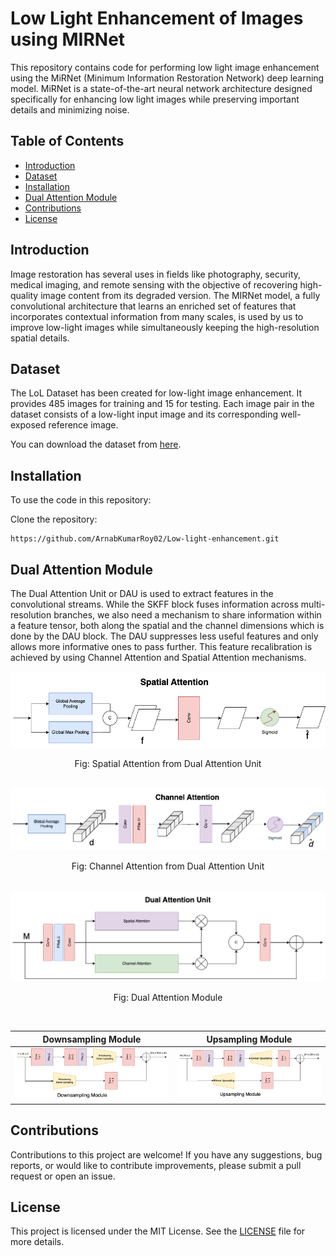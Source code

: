 # Low Light Enhancement of Images using MIRNet

This repository contains code for performing low light image enhancement using the MiRNet (Minimum Information Restoration Network) deep learning model. MiRNet is a state-of-the-art neural network architecture designed specifically for enhancing low light images while preserving important details and minimizing noise.

## Table of Contents

 - [Introduction](#introduction)
 - [Dataset](#dataset)
 - [Installation](#installation)
 - [Dual Attention Module](#dual-attention-module)
 - [Contributions](#contributions)
 - [License](#license)

## Introduction

Image restoration has several uses in fields like photography, security, medical imaging, and remote sensing with the objective of recovering high-quality image content from its degraded version. The MIRNet model, a fully convolutional architecture that learns an enriched set of features that incorporates contextual information from many scales, is used by us to improve low-light images while simultaneously keeping the high-resolution spatial details.

## Dataset

The LoL Dataset has been created for low-light image enhancement. It provides 485 images for training and 15 for testing. Each image pair in the dataset consists of a low-light input image and its corresponding well-exposed reference image.

You can download the dataset from [here](https://www.kaggle.com/datasets/arnabkumarroy02/lol-dataset/data).

## Installation

To use the code in this repository:

Clone the repository:

```shell
https://github.com/ArnabKumarRoy02/Low-light-enhancement.git
```

## Dual Attention Module

The Dual Attention Unit or DAU is used to extract features in the convolutional streams. While the SKFF block fuses information across multi-resolution branches, we also need a mechanism to share information within a feature tensor, both along the spatial and the channel dimensions which is done by the DAU block. The DAU suppresses less useful features and only allows more informative ones to pass further. This feature recalibration is achieved by using Channel Attention and Spatial Attention mechanisms.

<div align="center">
  <img src="Images/spatial-attention.png">
  <p>Fig: Spatial Attention from Dual Attention Unit</p>
  <br>
</div>

<div align="center">
  <img src="Images/channel-attention.png">
  <p>Fig: Channel Attention from Dual Attention Unit</p>
  <br>
</div>

<div align="center">
	<img src="Images/dual-attention.png">
	<p>Fig: Dual Attention Module</p>
	<br>
</div>

Downsampling Module            |  Upsampling Module
:-------------------------:|:-------------------------:
![](Images/downsampling-module.png)  |  ![](Images/upsampling-module.png)

## Contributions

Contributions to this project are welcome! If you have any suggestions, bug reports, or would like to contribute improvements, please submit a pull request or open an issue.

## License

This project is licensed under the MIT License. See the [LICENSE](LICENSE) file for more details.
